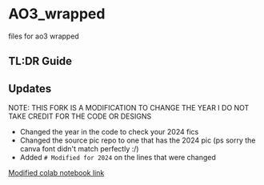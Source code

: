 # AO3_wrapped
files for ao3 wrapped

## TL:DR Guide



## Updates
NOTE: THIS FORK IS A MODIFICATION TO CHANGE THE YEAR I DO NOT TAKE CREDIT FOR THE CODE OR DESIGNS

- Changed the year in the code to check your 2024 fics
- Changed the source pic repo to one that has the 2024 pic (ps sorry the canva font didn't match perfectly :/)
- Added `# Modified for 2024` on the lines that were changed

[Modified colab notebook link](https://colab.research.google.com/drive/18tR3eizldw1_U5Z3Cfb1TANLDyV79Vtr#scrollTo=BoHHAxoEtbWY)
